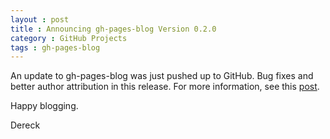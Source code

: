 ```yaml
---
layout : post
title : Announcing gh-pages-blog Version 0.2.0
category : GitHub Projects
tags : gh-pages-blog
---
```


An update to gh-pages-blog was just pushed up to GitHub. Bug fixes and better author attribution in this release. For more information, see this [post](http://thedereck.github.io/gh-pages-blog/Version%200.2.0/2013/04/05/version-0-2-0.html).

Happy blogging.

Dereck